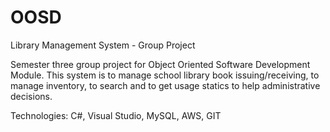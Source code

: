 OOSD
====

Library Management System - Group Project

Semester three group project for Object Oriented Software Development Module.
This system is to manage school library book issuing/receiving, to manage inventory, to search and to get usage statics to help administrative decisions. 

Technologies: C#, Visual Studio, MySQL, AWS, GIT
